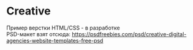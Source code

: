 # Creative<br>
Пример верстки HTML/CSS - в разработке<br>
PSD-макет взят отсюда: https://psdfreebies.com/psd/creative-digital-agencies-website-templates-free-psd
